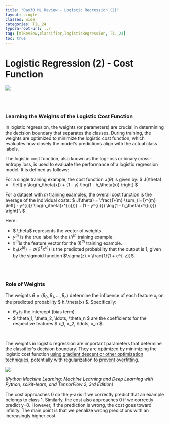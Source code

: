 ```yaml
---
title: "Day30 ML Review - Logistic Regression (2)"
layout: single
classes: wide
categories: TIL_24
typora-root-url: ../
tag: [mlReview,classifier,logisticRegression, TIL_24]
toc: true 
---
```


# Logistic Regression (2) - Cost Function

<img src="/blog/images/2024-07-20-TIL24_Day30/8DC72E9E-4FC0-4784-A2D3-FC419E3EDFE4_1_105_c.jpeg">

<br><br>



### Learning the Weights of the Logistic Cost Function

In logistic regression, the weights (or parameters) are crucial in determining the decision boundary that separates the classes. During training, the weights are optimized to minimize the logistic cost function, which evaluates how closely the model's predictions align with the actual class labels.

The logistic cost function, also known as the log-loss or binary cross-entropy loss, is used to evaluate the performance of a logistic regression model. It is defined as follows:

For a single training example, the cost function $J(\theta)$ is given by:
$ J(\theta) = - \left[ y \log(h_\theta(x)) + (1 - y) \log(1 - h_\theta(x)) \right] $

For a dataset with $m$ training examples, the overall cost function is the average of the individual costs:
$ J(\theta) = \frac{1}{m} \sum_{i=1}^{m} \left[ - y^{(i)} \log(h_\theta(x^{(i)})) + (1 - y^{(i)}) \log(1 - h_\theta(x^{(i)})) \right] \ $ 

Here:

- $ \theta$ represents the vector of weights.
- $y^{(i)}$ is the true label for the $(i)^{th}$ training example.
- $x^{(i)}$is the feature vector for the  $(i)^{th}$ training example.
- $h_\theta(x^{(i)}) = \sigma(\theta^T x^{(i)})$ is the predicted probability that the output is 1, given by the sigmoid function $\sigma(z) = \frac{1}{1 + e^{-z}}$.

<br><br>

### Role of Weights

The weights $\theta = (\theta_0, \theta_1, \ldots, \theta_n)$ determine the influence of each feature $x_j$ on the predicted probability $ h_\theta(x) $. Specifically:

- $\theta_0$ is the intercept (bias term).
- $ \theta_1, \theta_2, \ldots, \theta_n $ are the coefficients for the respective features $ x_1, x_2, \ldots, x_n $. 

<br>

The weights in logistic regression are important parameters that determine the classifier's decision boundary. They are optimized by minimizing the logistic cost function <u>using gradient descent or other optimization techniques</u>, potentially with regularization <u>to prevent overfitting.</u>



<img src="/blog/images/2024-07-20-TIL24_Day30/image-20240725180102445.png">

*(Python Machine Learning: Machine Learning and Deep Learning with Python, scikit-learn, and TensorFlow 2, 3rd Edition)*

The cost approaches 0 on the y-axis if we correctly predict that an example belongs to class 1. Similarly, the cost also approaches 0 if we correctly predict y=0. However, if the prediction is wrong, the cost goes toward infinity. The main point is that we penalize wrong predictions with an increasingly higher cost.
